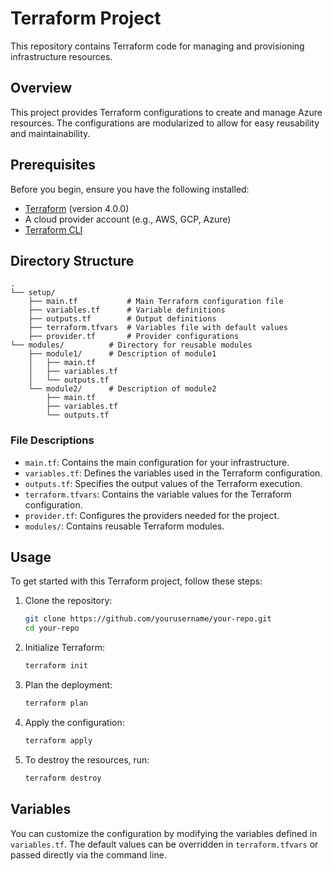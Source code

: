 # Terraform Project

This repository contains Terraform code for managing and provisioning infrastructure resources.

## Overview

This project provides Terraform configurations to create and manage Azure resources. The configurations are modularized to allow for easy reusability and maintainability.

## Prerequisites

Before you begin, ensure you have the following installed:

- [Terraform](https://www.terraform.io/downloads.html) (version 4.0.0)
- A cloud provider account (e.g., AWS, GCP, Azure)
- [Terraform CLI](https://www.terraform.io/docs/cli/index.html)

## Directory Structure

```plaintext
.
└── setup/
    ├── main.tf           # Main Terraform configuration file
    ├── variables.tf      # Variable definitions
    ├── outputs.tf        # Output definitions
    ├── terraform.tfvars  # Variables file with default values
    ├── provider.tf       # Provider configurations
└── modules/          # Directory for reusable modules
    ├── module1/      # Description of module1
    │   ├── main.tf
    │   ├── variables.tf
    │   └── outputs.tf
    └── module2/      # Description of module2
        ├── main.tf
        ├── variables.tf
        └── outputs.tf
```

### File Descriptions

- `main.tf`: Contains the main configuration for your infrastructure.
- `variables.tf`: Defines the variables used in the Terraform configuration.
- `outputs.tf`: Specifies the output values of the Terraform execution.
- `terraform.tfvars`: Contains the variable values for the Terraform configuration.
- `provider.tf`: Configures the providers needed for the project.
- `modules/`: Contains reusable Terraform modules.

## Usage

To get started with this Terraform project, follow these steps:

1. Clone the repository:
   ```bash
   git clone https://github.com/yourusername/your-repo.git
   cd your-repo
   ```

2. Initialize Terraform:
   ```bash
   terraform init
   ```

3. Plan the deployment:
   ```bash
   terraform plan
   ```

4. Apply the configuration:
   ```bash
   terraform apply
   ```

5. To destroy the resources, run:
   ```bash
   terraform destroy
   ```

## Variables

You can customize the configuration by modifying the variables defined in `variables.tf`. The default values can be overridden in `terraform.tfvars` or passed directly via the command line.




